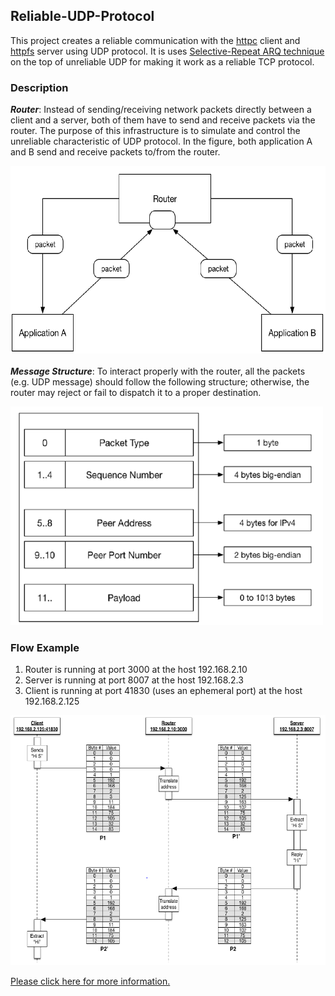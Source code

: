 ## Reliable-UDP-Protocol
This project creates a reliable communication with the [httpc](https://github.com/DhwaniSondhi/HTTP-Client-Implementation) client and [httpfs](https://github.com/DhwaniSondhi/File-Server-Application) server using UDP protocol. It is uses [Selective-Repeat ARQ technique](https://en.wikipedia.org/wiki/Selective_Repeat_ARQ) on the top of unreliable UDP for making it work as a reliable TCP protocol.

### Description
***Router***:
Instead of sending/receiving network packets directly between a client and a server, both of them have to send and receive packets via the router. The purpose of this infrastructure is to simulate and control the unreliable characteristic of UDP protocol. In the figure, both application A and B send and receive packets to/from the router.

<img src="https://github.com/DhwaniSondhi/Reliable-UDP-Protocol/blob/master/images/1.PNG" width="600" height="300"/><br/>
<br/>***Message Structure***:
To interact properly with the router, all the packets (e.g. UDP message) should follow the following structure; otherwise, the router may reject or fail to dispatch it to a proper destination.

<img src="https://github.com/DhwaniSondhi/Reliable-UDP-Protocol/blob/master/images/2.PNG" width="500" height="350"/>

### Flow Example
1. Router is running at port 3000 at the host 192.168.2.10
2. Server is running at port 8007 at the host 192.168.2.3
3. Client is running at port 41830 (uses an ephemeral port) at the host 192.168.2.125
<img src="https://github.com/DhwaniSondhi/Reliable-UDP-Protocol/blob/master/images/3.PNG" width="600" height="400"/>

[Please click here for more information.](https://github.com/DhwaniSondhi/Reliable-UDP-Protocol/blob/master/Project%20Description.pdf)
